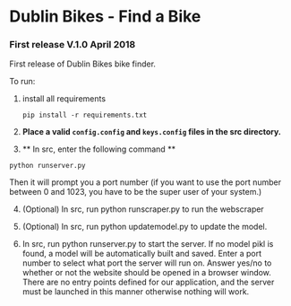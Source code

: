 # Dublin Bikes - Find a Bike

###  First release V.1.0 April 2018

First release of Dublin Bikes bike finder.

To run:

1. install all requirements

   `pip install -r requirements.txt`

2.  **Place a valid `config.config` and `keys.config` files in the src directory.**

3.  ** In src, enter the following command **

   `python runserver.py`

   Then it will prompt you a port number (if you want to use the port number between 0 and 1023, you have to be the super user of your system.)

4. (Optional) In src, run python runscraper.py to run the webscraper

5. (Optional) In src, run python updatemodel.py to update the model.

6. In src, run python runserver.py to start the server. If no model pikl is found, a model will be automatically built and saved. Enter a port number to select what port the server will run on. Answer yes/no to whether or not the website should be opened in a browser window. There are no entry points defined for our application, and the server must be launched in this manner otherwise nothing will work.

